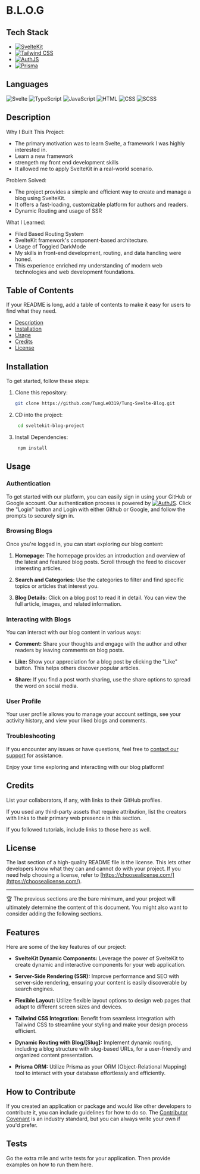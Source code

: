 # <Browse Learn Offer Grow> B.L.O.G

## Tech Stack

- [![SvelteKit](https://img.shields.io/badge/SvelteKit-%231a202c.svg?style=for-the-badge&logo=svelte&logoColor=white)](https://svelte.dev/)
- [![Tailwind CSS](https://img.shields.io/badge/Tailwind%20CSS-%231a202c.svg?style=for-the-badge&logo=tailwind-css&logoColor=61DAFB)](https://tailwindcss.com/)
- [![AuthJS](https://img.shields.io/badge/AuthJS-%231a202c.svg?style=for-the-badge&logo=auth0&logoColor=61DAFB)](https://authjs.dev/)
- [![Prisma](https://img.shields.io/badge/Prisma-%231a202c.svg?style=for-the-badge&logo=prisma&logoColor=white)](https://www.prisma.io/)

## Languages

![Svelte](https://img.shields.io/badge/Svelte-68.6%25-%230740D9?style=for-the-badge)
![TypeScript](https://img.shields.io/badge/TypeScript-18.0%25-%23007ACC?style=for-the-badge)
![JavaScript](https://img.shields.io/badge/JavaScript-7.9%25-%23F7DF1E?style=for-the-badge)
![HTML](https://img.shields.io/badge/HTML-2.0%25-%23E34F26?style=for-the-badge)
![CSS](https://img.shields.io/badge/CSS-1.8%25-%231572B6?style=for-the-badge)
![SCSS](https://img.shields.io/badge/SCSS-1.7%25-%23CC6699?style=for-the-badge)

## Description

Why I Built This Project:

- The primary motivation was to learn Svelte, a framework I was highly interested in.
- Learn a new framework
- strengeth my front end development skills
- It allowed me to apply SvelteKit in a real-world scenario.

Problem Solved:

- The project provides a simple and efficient way to create and manage a blog using SvelteKit.
- It offers a fast-loading, customizable platform for authors and readers.
- Dynamic Routing and usage of SSR

What I Learned:

- Filed Based Routing System
- SvelteKit framework's component-based architecture.
- Usage of Toggled DarkMode
- My skills in front-end development, routing, and data handling were honed.
- This experience enriched my understanding of modern web technologies and web development foundations.

## Table of Contents

If your README is long, add a table of contents to make it easy for users to find what they need.

- [Description](#description)
- [Installation](#installation)
- [Usage](#usage)
- [Credits](#credits)
- [License](#license)

## Installation

To get started, follow these steps:

1. Clone this repository:

   ```bash
   git clone https://github.com/TungLe0319/Tung-Svelte-Blog.git

   ```
2. CD into the project:

   ```bash
    cd sveltekit-blog-project 
   ```
3. Install Dependencies:

   ```bash 
    npm install
   ```



## Usage

### Authentication

To get started with our platform, you can easily sign in using your GitHub or Google account. Our authentication process is powered by [![AuthJS](https://img.shields.io/badge/AuthJS-%231a202c.svg?style=for-the-badge&logo=auth0&logoColor=61DAFB)](https://authjs.dev/). Click the "Login" button and Login with either Github or Google, and follow the prompts to securely sign in.

### Browsing Blogs

Once you're logged in, you can start exploring our blog content:

1. **Homepage:** The homepage provides an introduction and  overview of the latest and featured blog posts. Scroll through the feed to discover interesting articles.

2. **Search and Categories:** Use the categories to filter and find specific topics or articles that interest you.

3. **Blog Details:** Click on a blog post to read it in detail. You can view the full article, images, and related information.

### Interacting with Blogs

You can interact with our blog content in various ways:

- **Comment:** Share your thoughts and engage with the author and other readers by leaving comments on blog posts.

- **Like:** Show your appreciation for a blog post by clicking the "Like" button. This helps others discover popular articles.

- **Share:** If you find a post worth sharing, use the share options to spread the word on social media.

### User Profile

Your user profile allows you to manage your account settings, see your activity history, and view your liked blogs and comments.

### Troubleshooting

If you encounter any issues or have questions, feel free to [contact our support](mailto:support@example.com) for assistance.

Enjoy your time exploring and interacting with our blog platform!


## Credits

List your collaborators, if any, with links to their GitHub profiles.

If you used any third-party assets that require attribution, list the creators with links to their primary web presence in this section.

If you followed tutorials, include links to those here as well.

## License

The last section of a high-quality README file is the license. This lets other developers know what they can and cannot do with your project. If you need help choosing a license, refer to [https://choosealicense.com/](https://choosealicense.com/).

---

🏆 The previous sections are the bare minimum, and your project will ultimately determine the content of this document. You might also want to consider adding the following sections.

## Features

Here are some of the key features of our project:

- **SvelteKit Dynamic Components:** Leverage the power of SvelteKit to create dynamic and interactive components for your web application.

- **Server-Side Rendering (SSR):** Improve performance and SEO with server-side rendering, ensuring your content is easily discoverable by search engines.

- **Flexible Layout:** Utilize flexible layout options to design web pages that adapt to different screen sizes and devices.

- **Tailwind CSS Integration:** Benefit from seamless integration with Tailwind CSS to streamline your styling and make your design process efficient.

- **Dynamic Routing with Blog/[Slug]:** Implement dynamic routing, including a blog structure with slug-based URLs, for a user-friendly and organized content presentation.

- **Prisma ORM:** Utilize Prisma as your ORM (Object-Relational Mapping) tool to interact with your database effortlessly and efficiently.

## How to Contribute

If you created an application or package and would like other developers to contribute it, you can include guidelines for how to do so. The [Contributor Covenant](https://www.contributor-covenant.org/) is an industry standard, but you can always write your own if you'd prefer.

## Tests

Go the extra mile and write tests for your application. Then provide examples on how to run them here.
